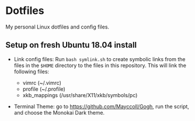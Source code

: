 # Dotfiles

My personal Linux dotfiles and config files.

## Setup on fresh Ubuntu 18.04 install

- Link config files: Run `bash symlink.sh` to create symbolic links from the files in the `$HOME` directory to the files in this repository. This will link the following files:
    - vimrc (~/.vimrc)
    - profile (~/.profile)
    - xkb_mappings (/usr/share/X11/xkb/symbols/pc)

- Terminal Theme: go to <https://github.com/Mayccoll/Gogh>, run the script, and choose the Monokai Dark theme.
